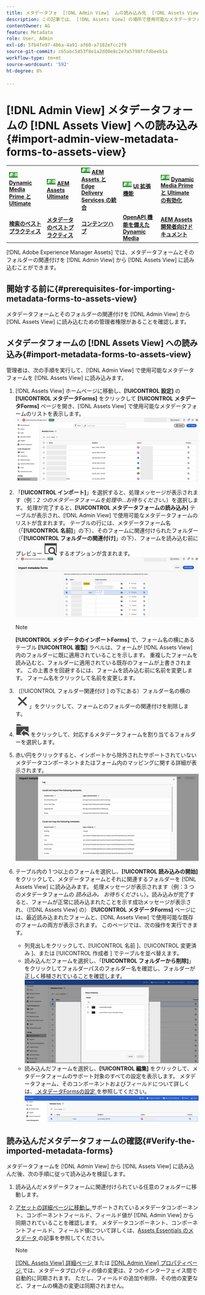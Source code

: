 ```yaml
---
title: メタデータフォ  [!DNL Admin View]  ムの読み込み先  [!DNL Assets View]
description: この記事では、 [!DNL Assets View] の場所で使用可能なメタデータフォームを読み込む方法  [!DNL Admin View]  ついて説明します。
contentOwner: AG
feature: Metadata
role: User, Admin
exl-id: 5fb4fe97-486a-4a91-af60-a7182efcc2f9
source-git-commit: c65abc5453f8e1a2dd0e8c2e7a5798fcfdbeeb1a
workflow-type: tm+mt
source-wordcount: '592'
ht-degree: 8%

---
```


# [!DNL Admin View] メタデータフォームの [!DNL Assets View] への読み込み {#import-admin-view-metadata-forms-to-assets-view}

<table>
    <tr>
        <td>
            <sup style= "background-color:#008000; color:#FFFFFF; font-weight:bold"><i>新規</i></sup> <a href="/help/assets/dynamic-media/dm-prime-ultimate.md"><b>Dynamic Media Prime と Ultimate</b></a>
        </td>
        <td>
            <sup style= "background-color:#008000; color:#FFFFFF; font-weight:bold"><i>新規</i></sup> <a href="/help/assets/assets-ultimate-overview.md"><b>AEM Assets Ultimate</b></a>
        </td>
        <td>
            <sup style= "background-color:#008000; color:#FFFFFF; font-weight:bold"><i>新規</i></sup> <a href="/help/assets/integrate-aem-assets-edge-delivery-services.md"><b>AEM Assets と Edge Delivery Services の統合</b></a>
        </td>
        <td>
            <sup style= "background-color:#008000; color:#FFFFFF; font-weight:bold"><i>新規</i></sup> <a href="/help/assets/aem-assets-view-ui-extensibility.md"><b>UI 拡張機能</b></a>
        </td>
          <td>
            <sup style= "background-color:#008000; color:#FFFFFF; font-weight:bold"><i>新規</i></sup> <a href="/help/assets/dynamic-media/enable-dynamic-media-prime-and-ultimate.md"><b>Dynamic Media Prime と Ultimate の有効化</b></a>
        </td>
    </tr>
    <tr>
        <td>
            <a href="/help/assets/search-best-practices.md"><b>検索のベストプラクティス</b></a>
        </td>
        <td>
            <a href="/help/assets/metadata-best-practices.md"><b>メタデータのベストプラクティス</b></a>
        </td>
        <td>
            <a href="/help/assets/product-overview.md"><b>コンテンツハブ</b></a>
        </td>
        <td>
            <a href="/help/assets/dynamic-media-open-apis-overview.md"><b>OpenAPI 機能を備えた Dynamic Media</b></a>
        </td>
        <td>
            <a href="https://developer.adobe.com/experience-cloud/experience-manager-apis/"><b>AEM Assets 開発者向けドキュメント</b></a>
        </td>
    </tr>
</table>

[!DNL Adobe Experience Manager Assets] では、メタデータフォームとそのフォルダーの関連付けを [!DNL Admin View] から [!DNL Assets View] に読み込むことができます。

## 開始する前に{#prerequisites-for-importing-metadata-forms-to-assets-view}

メタデータフォームとそのフォルダーの関連付けを [!DNL Admin View] から [!DNL Assets View] に読み込むための管理者権限があることを確認します。

## メタデータフォームの [!DNL Assets View] への読み込み{#import-metadata-forms-to-assets-view}

管理者は、次の手順を実行して、[!DNL Admin View] で使用可能なメタデータフォームを [!DNL Assets View] に読み込みます。

1. [!DNL Assets View] ホームページに移動し、**[!UICONTROL 設定]** の **[!UICONTROL メタデータForms]** をクリックして **[!UICONTROL メタデータForms]** ページを開き、[!DNL Assets View] で使用可能なメタデータフォームのリストを表示します。
   ![ メタデータフォームページ ](/help/assets/assets/metadata-forms-page.png)
1. 「**[!UICONTROL インポート]**」を選択すると、処理メッセージが表示されます（例：*2 つのメタデータフォームを処理中…お待ちください。*）を選択します。 処理が完了すると、**[!UICONTROL メタデータフォームの読み込み]** テーブルが表示され、[!DNL Admin View] で使用可能なメタデータフォームのリストが含まれます。 テーブルの行には、メタデータフォーム名（「**[!UICONTROL 名前]**」の下）、そのフォームに関連付けられたフォルダー（「**[!UICONTROL フォルダーの関連付け]**」の下）、フォームを読み込む前にプレビュー ![ プレビュー ](/help/assets/assets/Preview.svg) するオプションが含まれます。
   ![ メタデータFormsの読み込みページ ](/help/assets/assets/import-metadata-forms-page.png)

   >[!NOTE]
   > 
   > **[!UICONTROL メタデータのインポートForms]** で、フォーム名の横にあるテーブル **[!UICONTROL 複製]** ラベルは、フォームが [!DNL Assets View] 内のフォルダーに既に適用されていることを示します。 重複したフォームを読み込むと、フォルダーに適用されている既存のフォームが上書きされます。 この上書きを回避するには、フォームを読み込む前に名前を変更します。 フォーム名をクリックして名前を変更します。

1. （[!UICONTROL  フォルダー関連付け ] の下にある）フォルダー名の横の ![ フォルダーを選択 ](/help/assets/assets/x.svg)」をクリックして、フォームとのフォルダーの関連付けを削除します。
1. ![ フォルダーを選択 ](/help/assets/assets/add-to-folder.svg) をクリックして、対応するメタデータフォームを割り当てるフォルダーを選択します。
1. 赤い円をクリックすると、インポートから除外されたサポートされていないメタデータコンポーネントまたはフォーム内のマッピングに関する詳細が表示されます。
   ![ メタデータFormsの読み込みページ ](/help/assets/assets/unsupported-import-elements.png)
1. テーブル内の 1 つ以上のフォームを選択し、**[!UICONTROL 読み込みの開始]** をクリックして、メタデータフォームとそれに関連するフォルダーを [!DNL Assets View] に読み込みます。 処理メッセージが表示されます（例：3 つのメタデータフォームの *読み込み。 お待ちください。*）。読み込みが完了すると、フォームが正常に読み込まれたことを示す成功メッセージが表示され、（[!DNL Assets View] の） **[!UICONTROL メタデータForms]** ページには、最近読み込まれたフォームと、[!DNL Assets View] で使用可能な既存のフォームの両方が表示されます。 このページでは、次の操作を実行できます。
   * 列見出しをクリックして、[!UICONTROL  名前 ]、[!UICONTROL  変更済み ]、または [!UICONTROL  作成者 ] でテーブルを並べ替えます。
   * 読み込んだフォームを選択し、「**[!UICONTROL フォルダーから削除]**」をクリックしてフォルダーパスのフォルダー名を確認し、フォルダーが正しく移植されていることを確認します。
     ![ メタデータフォームページの確認 ](/help/assets/assets/confirm-ported-folder.png)
   * 読み込んだフォームを選択し、**[!UICONTROL 編集]** をクリックして、メタデータフォームのサポート対象のすべての設定を表示します。 メタデータフォーム、そのコンポーネントおよびフィールドについて詳しくは、[ メタデータFormsの設定 ](https://experienceleague.adobe.com/en/docs/experience-manager-assets-essentials/help/metadata#metadata-forms) を参照してください。
     ![ メタデータフォームページの確認 ](/help/assets/assets/verify-metadata-forms-page.png)

## 読み込んだメタデータフォームの確認{#Verify-the-imported-metadata-forms}

メタデータフォームを [!DNL Admin View] から [!DNL Assets View] に読み込んだ後、次の手順に従って読み込みを検証します。

1. 読み込んだメタデータフォームに関連付けられている任意のフォルダーに移動します。
1. [ アセットの詳細ページに移動し ](/help/assets/navigate-assets-view.md#preview-assets) サポートされているメタデータコンポーネント、コンポーネントフィールド、フィールド値が [!DNL Admin View] から同期されていることを確認します。 メタデータコンポーネント、コンポーネントフィールド、フィールド値について詳しくは、[Assets Essentials のメタデータ ](https://experienceleague.adobe.com/en/docs/experience-manager-assets-essentials/help/metadata) の記事を参照してください。

   >[!NOTE]
   >
   > [[!DNL Assets View]  詳細ページ ](https://experienceleague.adobe.com/en/docs/experience-manager-cloud-service/content/assets/assets-view/metadata-assets-view#metadata-forms) または [[!DNL Admin View]  プロパティページ ](https://experienceleague.adobe.com/en/docs/experience-manager-65/content/assets/administer/metadata-schemas) では、メタデータプロパティの値の変更は、2 つのインターフェイス間で自動的に同期されます。 ただし、フィールドの追加や削除、その他の変更など、フォームの構造の変更は同期されません。
